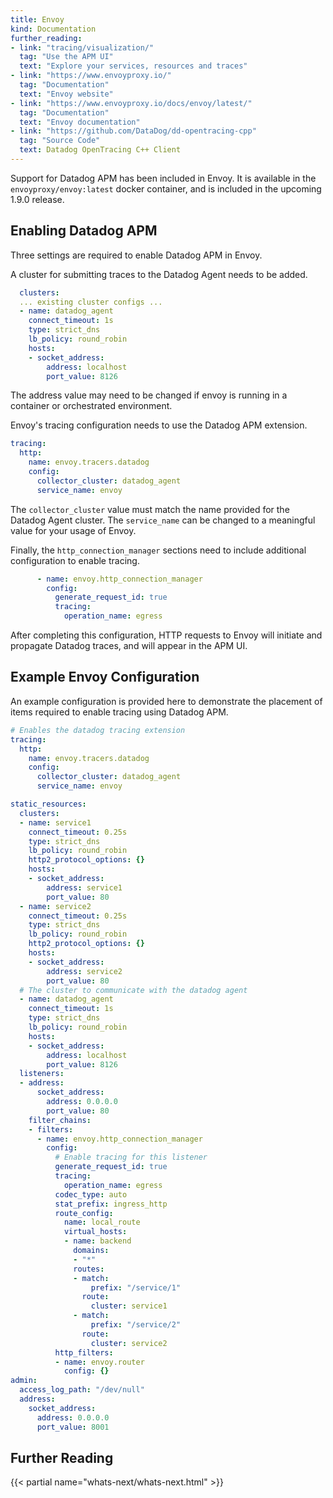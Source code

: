 ```yaml
---
title: Envoy
kind: Documentation
further_reading:
- link: "tracing/visualization/"
  tag: "Use the APM UI"
  text: "Explore your services, resources and traces"
- link: "https://www.envoyproxy.io/"
  tag: "Documentation"
  text: "Envoy website"
- link: "https://www.envoyproxy.io/docs/envoy/latest/"
  tag: "Documentation"
  text: "Envoy documentation"
- link: "https://github.com/DataDog/dd-opentracing-cpp"
  tag: "Source Code"
  text: Datadog OpenTracing C++ Client
---
```


Support for Datadog APM has been included in Envoy.
It is available in the `envoyproxy/envoy:latest` docker container, and is included in the upcoming 1.9.0 release.

## Enabling Datadog APM

Three settings are required to enable Datadog APM in Envoy.

A cluster for submitting traces to the Datadog Agent needs to be added.
```yaml
  clusters:
  ... existing cluster configs ...
  - name: datadog_agent
    connect_timeout: 1s
    type: strict_dns
    lb_policy: round_robin
    hosts:
    - socket_address:
        address: localhost
        port_value: 8126
```
The address value may need to be changed if envoy is running in a container or orchestrated environment.

Envoy's tracing configuration needs to use the Datadog APM extension.
```yaml
tracing:
  http:
    name: envoy.tracers.datadog
    config:
      collector_cluster: datadog_agent
      service_name: envoy
```
The `collector_cluster` value must match the name provided for the Datadog Agent cluster.
The `service_name` can be changed to a meaningful value for your usage of Envoy.

Finally, the `http_connection_manager` sections need to include additional configuration to enable tracing.
```yaml
      - name: envoy.http_connection_manager
        config:
          generate_request_id: true
          tracing:
            operation_name: egress
```

After completing this configuration, HTTP requests to Envoy will initiate and propagate Datadog traces, and will appear in the APM UI.

## Example Envoy Configuration

An example configuration is provided here to demonstrate the placement of items required to enable tracing using Datadog APM.

```yaml
# Enables the datadog tracing extension
tracing:
  http:
    name: envoy.tracers.datadog
    config:
      collector_cluster: datadog_agent
      service_name: envoy

static_resources:
  clusters:
  - name: service1
    connect_timeout: 0.25s
    type: strict_dns
    lb_policy: round_robin
    http2_protocol_options: {}
    hosts:
    - socket_address:
        address: service1
        port_value: 80
  - name: service2
    connect_timeout: 0.25s
    type: strict_dns
    lb_policy: round_robin
    http2_protocol_options: {}
    hosts:
    - socket_address:
        address: service2
        port_value: 80
  # The cluster to communicate with the datadog agent
  - name: datadog_agent
    connect_timeout: 1s
    type: strict_dns
    lb_policy: round_robin
    hosts:
    - socket_address:
        address: localhost
        port_value: 8126
  listeners:
  - address:
      socket_address:
        address: 0.0.0.0
        port_value: 80
    filter_chains:
    - filters:
      - name: envoy.http_connection_manager
        config:
          # Enable tracing for this listener
          generate_request_id: true
          tracing:
            operation_name: egress
          codec_type: auto
          stat_prefix: ingress_http
          route_config:
            name: local_route
            virtual_hosts:
            - name: backend
              domains:
              - "*"
              routes:
              - match:
                  prefix: "/service/1"
                route:
                  cluster: service1
              - match:
                  prefix: "/service/2"
                route:
                  cluster: service2
          http_filters:
          - name: envoy.router
            config: {}
admin:
  access_log_path: "/dev/null"
  address:
    socket_address:
      address: 0.0.0.0
      port_value: 8001
```

## Further Reading

{{< partial name="whats-next/whats-next.html" >}}
